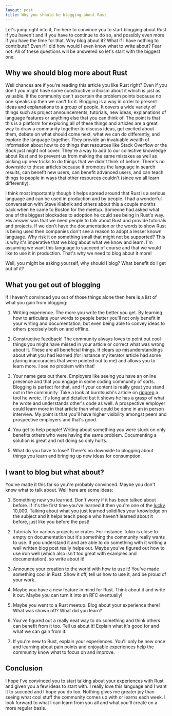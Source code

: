 ```yaml
---
layout: post
title: Why you should be blogging about Rust
---
```


Let's jump right into it, I'm here to convince you to start blogging
about Rust if you haven't and if you have to continue to do so, and
possibly even more if you have the time for that. Why blog about it?
What if I have nothing to contribute? Even if I did how would I even
know what to write about? Fear not. All of these questions will be
answered so let's start with the biggest one.

## Why we should blog more about Rust
Well chances are if you're reading this article you like Rust right?
Even if you don't you might have some constructive criticism about it
which is just as valuable. If the community can't ascertain the problem
points because no one speaks up then we can't fix it. Blogging is a way
in order to present ideas and explanations to a group of people. It
covers a wide variety of things such as project announcements,
tutorials, new ideas, explanations of language features or anything else
that you can think of. The point is that this is a platform for
exploring all of these things and articles are a great way to draw
a community together to discuss ideas, get excited about them, debate on
what should come next, what we can do differently, and explore the
language together. They provide an invaluable wealth of information
about how to do things that resources like Stack Overflow or the Book
just might not cover. They're a way to add to our collective knowledge
about Rust and to prevent us from making the same mistakes as well as
picking up new tricks to do things that we didn't think of before.
There's no downside to these articles because it promotes the language
in search results, can benefit new users, can benefit advanced users,
and can teach things to people in ways that other resources couldn't
(since we all learn differently).

I think most importantly though it helps spread around that Rust is
a serious language and can be used in production and by people. I had
a wonderful conversation with Steve Klabnik and others about this a
couple months back when he came to Boston for the meetup. Someone had
asked what one of the biggest blockades to adoption he could see being
in Rust's way. His answer was that we need people to talk about Rust and
provide tutorials and projects. If we don't have the documentation or
the words to show Rust is being used then companies don't see a reason
to adopt a lesser known language. Why risk it on something small that
might not be supported? This is why it's imperative that we blog about
what we know and learn. I'm assuming we want this language to succeed
of course and that we would like to use it in production. That's why we
need to blog about it more!

Well, you might be asking yourself, why should I blog? What benefit do
I get out of it?

## What you get out of blogging
If I haven't convinced you out of those things alone then here is a list
of what you gain from blogging:

1) Writing experience. The more you write the better you get. By
learning how to articulate your words to people better you'll not only
benefit in your writing and documentation, but even being able to convey
ideas to others precisely both on and offline.

2) Constructive feedback! The community always loves to point out cool
things you might have missed in your article or correct what was wrong
about it. These are all beneficial things. It clears up
misunderstandings about what you had learned (for instance my iterator
article had some glaring inaccuracies that were pointed out to me) and
allows you to learn more. I see no problem with that!

3) Your name gets out there. Employers like seeing you have an online
presence and that you engage in some coding community of sorts. Blogging
is perfect for that, and if your content is really great you stand out
in the community. Take a look at burntsushi's article on
[ripgrep](blog.burntsushi.net/ripgrep)
a tool he wrote. It's long and detailed but it shows he has a grasp of
what he wrote and understands other's code as well. A prospective
employer could learn more in that article than what could be done in an
in person interview. My point is that you'll have higher visibility
amongst peers and prospective employers and that's good.

4) You get to help people! Writing about something you were stuck on
only benefits others who were having the same problem. Documenting
a solution is great and not doing so only hurts.

5) What do you have to lose? There's no downside to blogging about
things you learn and bringing up new ideas for consumption.

## I want to blog but what about?
You've made it this far so you're probably convinced. Maybe you don't
know what to talk about. Well here are some ideas:

1) Something new you learned. Don't worry if it has been talked about
before. If it's the first time you've learned it then you're one of the
[lucky 10,000](https://xkcd.com/1053). Talking about what you just learned solidifies your
knowledge on the subject and it helps teach people who haven't learned
about it before, just like you before the post!

2) Tutorials for various projects or crates. For instance Tokio is close
to empty on documentation but it's something the community really wants
to use. If you understand it and are able to do something with it
writing a well written blog post really helps out. Maybe you've figured
out how to use iron well (which also isn't too great with examples and
documentation), so write about it!

3) Announce your creation to the world with how to use it! You've made
something cool in Rust. Show it off, tell us how to use it, and be proud
of your work.

4) Maybe you have a new feature in mind for Rust. Think about it and
write it out. Maybe you can turn it into an RFC eventually!

5) Maybe you went to a Rust meetup. Blog about your experience there!
What was shown off? What did you learn?

6) You've figured out a really neat way to do something and think others
can benefit from it too. Tell us about it! Explain what it's good for
and what we can gain from it.

7) If you're new to Rust, explain your experiences. You'll only be new
once and learning about pain points and enjoyable experiences help the
community know what to focus on and improve.

## Conclusion
I hope I've convinced you to start talking about your experiences with
Rust and given you a few ideas to start with. I really love this
language and I want it to succeed and I hope you do too. Nothing gives
me greater joy than seeing what cool stuff the community comes up with
or learns each week. I look forward to what I can learn from you all and
what you'll create on a more regular basis.
